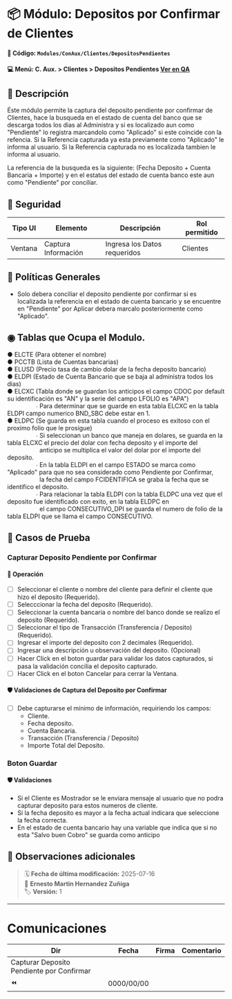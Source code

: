 # 📦 Módulo: Depositos por Confirmar de Clientes
#### 📁 **Código:** `Modules/ConAux/Clientes/DepositosPendientes`
#### 💻 **Menú:** C. Aux. > Clientes > Depositos Pendientes [Ver en QA](http://192.168.2.16:1089/app/conauxiliares/clientes/depositospendientes)

## 📝 Descripción
Éste módulo permite la captura del deposito pendiente por confirmar de Clientes, hace la busqueda en el estado de cuenta del banco que se descarga todos los dias al 
Administra y si es localizado aun como "Pendiente" lo registra marcandolo como "Aplicado" si este coincide con la refencia.
Si la Referencia capturada ya esta previamente como "Aplicado" le informa al usuario.
Si la Referencia capturada no es localizada tambien le informa al usuario.

La referencia de la busqueda es la siguiente:
(Fecha Deposito + Cuenta Bancaria + Importe) y en el estatus del estado de cuenta banco este aun como "Pendiente" por conciliar.

## 🔐 Seguridad
| Tipo UI | Elemento          | Descripción                    | Rol permitido |
|---------|-------------------|--------------------------------|----------------|
| Ventana | Captura Información | Ingresa los Datos requeridos | Clientes       |

## 💼 Políticas Generales
- Solo debera conciliar el deposito pendiente por confirmar si es localizada la referencia en el estado de cuenta bancario y se encuentre en "Pendiente" por Aplicar
  debera marcalo posteriormente como "Aplicado".
  
## ◉ Tablas que Ocupa el Modulo.
● ELCTE (Para obtener el nombre)  
● PCCTB (Lista de Cuentas bancarias)  
● ELUSD (Precio tasa de cambio dolar de la fecha deposito bancario)  
● ELDPI (Estado de Cuenta Bancario que se baja al administra todos los dias)  
● ELCXC (Tabla donde se guardan los anticipos el campo CDOC por default su identificación es "AN" y la serie del campo LFOLIO es "APA")  
         &nbsp;&nbsp;&nbsp;&nbsp;&nbsp;&nbsp;&nbsp;&nbsp;&nbsp;&nbsp;&nbsp;&nbsp;&nbsp;&nbsp;&nbsp;&nbsp;
         ∙ Para determinar que se guarde en esta tabla ELCXC en la tabla ELDPI campo numerico BND_SBC debe estar en 1.  
● ELDPC (Se guarda en esta tabla cuando el proceso es exitoso con el proximo folio que le prosigue)  
         &nbsp;&nbsp;&nbsp;&nbsp;&nbsp;&nbsp;&nbsp;&nbsp;&nbsp;&nbsp;&nbsp;&nbsp;&nbsp;&nbsp;&nbsp;&nbsp;
         ∙ Si seleccionan un banco que maneja en dolares, se guarda en la tabla ELCXC el precio del dolar con fecha deposito y el importe del 
         &nbsp;&nbsp;&nbsp;&nbsp;&nbsp;&nbsp;&nbsp;&nbsp;&nbsp;&nbsp;&nbsp;&nbsp;&nbsp;&nbsp;&nbsp;&nbsp;&nbsp;&nbsp;
         anticipo se multiplica el valor del dolar por el importe del deposito.  
         &nbsp;&nbsp;&nbsp;&nbsp;&nbsp;&nbsp;&nbsp;&nbsp;&nbsp;&nbsp;&nbsp;&nbsp;&nbsp;&nbsp;&nbsp;&nbsp;
         ∙ En la tabla ELDPI en el campo ESTADO se marca como "Aplicado" para que no sea considerado como Pendiente por Confirmar,   
         &nbsp;&nbsp;&nbsp;&nbsp;&nbsp;&nbsp;&nbsp;&nbsp;&nbsp;&nbsp;&nbsp;&nbsp;&nbsp;&nbsp;&nbsp;&nbsp;&nbsp;&nbsp;
         la fecha del campo FCIDENTIFICA se graba la fecha que se identifico el deposito.  
         &nbsp;&nbsp;&nbsp;&nbsp;&nbsp;&nbsp;&nbsp;&nbsp;&nbsp;&nbsp;&nbsp;&nbsp;&nbsp;&nbsp;&nbsp;&nbsp;
         ∙ Para relacionar la tabla ELDPI con la tabla ELDPC una vez que el deposito fue identificado con exito, en la tabla ELDPC en   
         &nbsp;&nbsp;&nbsp;&nbsp;&nbsp;&nbsp;&nbsp;&nbsp;&nbsp;&nbsp;&nbsp;&nbsp;&nbsp;&nbsp;&nbsp;&nbsp;&nbsp;&nbsp;
         el campo CONSECUTIVO_DPI se guarda el numero de folio de la tabla ELDPI que se llama el campo CONSECUTIVO.  

## 🧪 Casos de Prueba

### Capturar Deposito Pendiente por Confirmar
#### 💼 Operación
- [ ] Seleccionar el cliente o nombre del cliente para definir el cliente que hizo el deposito (Requerido).
- [ ] Selecccionar la fecha del deposito (Requerido).
- [ ] Seleccionar la cuenta bancaria o nombre del banco donde se realizo el deposito (Requerido).
- [ ] Seleccionar el tipo de Transacción (Transferencia / Deposito) (Requerido).
- [ ] Ingresar el importe del deposito con 2 decimales (Requerido).
- [ ] Ingresar una descripción u observación del deposito. (Opcional)
- [ ] Hacer Click en el boton guardar para validar los datos capturados, si pasa la validación concilia el deposito capturado.
- [ ] Hacer Click en el boton Cancelar para cerrar la Ventana.

#### 🛡️ Validaciones de Captura del Deposito por Confirmar
- [ ] Debe capturarse el mínimo de información, requiriendo los campos:
    - Cliente.
    - Fecha deposito.
    - Cuenta Bancaria.
    - Transacción (Transferencia / Deposito)
    - Importe Total del Deposito.

### Boton Guardar
#### 🛡️ Validaciones
- Si el Cliente es Mostrador se le enviara mensaje al usuario que no podra capturar deposito para estos numeros de cliente.
- Si la fecha deposito es mayor a la fecha actual indicara que seleccione la fecha correcta.
- En el estado de cuenta bancario hay una variable que indica que si no esta "Salvo buen Cobro" se guarda como anticipo

## 📎 Observaciones adicionales


> 🗓️ **Fecha de última modificación:** 2025-07-16  
> 👤 **Ernesto Martin Hernandez Zuñiga**  
> 🏷️ **Versión:** 1  

---
# Comunicaciones
|Dir|Fecha       |Firma|Comentario                    |
|---|------------|-----|------------------------------|
|Capturar Deposito Pendiente por Confirmar|
|⏪| 0000/00/00 |   | |
